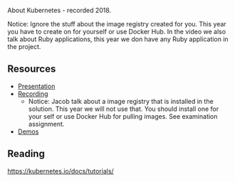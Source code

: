 About Kubernetes - recorded 2018.

Notice: Ignore the stuff about the image registry created for you. This year you have to create on for yourself or use Docker Hub. In the video we also talk about Ruby applications, this year we don have any Ruby application in the project.

## Resources
* [Presentation](https://gitcdn.link/repo/1dv032/syllabus/master/lectures/06_kubernetes/index.html)
* [Recording](https://youtu.be/djN0C46GVxA?list=PLSWJPPj5sKmomUa_KTF5E91wwHx6BcUXP&t=431) 
  * Notice: Jacob talk about a image registry that is installed in the solution. This year we will not use that. You should install one for your self or use Docker Hub for pulling images. See examination assignment.
* [Demos](https://github.com/1dv032/syllabus/tree/master/lectures/06_kubernetes/kubernetes-demo)

## Reading
https://kubernetes.io/docs/tutorials/